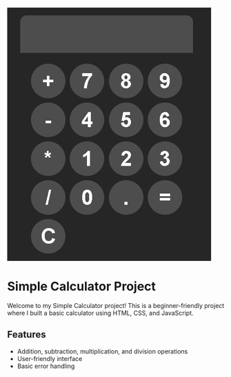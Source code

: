 ![alt text](./calculator.png)

# Simple Calculator Project

Welcome to my Simple Calculator project! This is a beginner-friendly project where I built a basic calculator using HTML, CSS, and JavaScript.

## Features

- Addition, subtraction, multiplication, and division operations
- User-friendly interface
- Basic error handling


